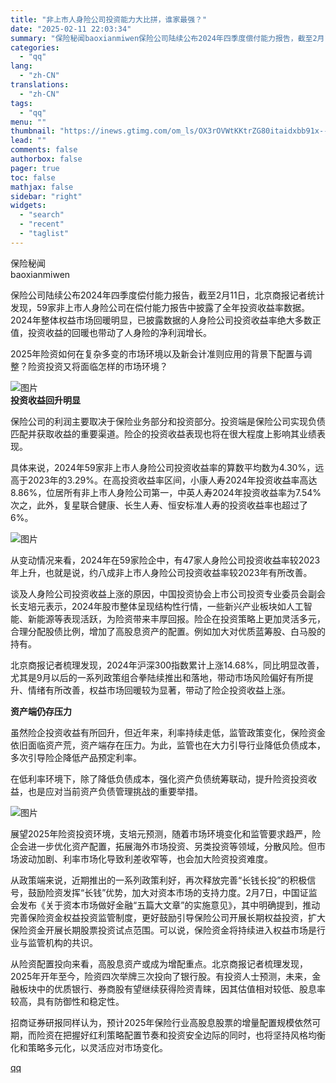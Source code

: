 ```yaml
---
title: "非上市人身险公司投资能力大比拼，谁家最强？"
date: "2025-02-11 22:03:34"
summary: "保险秘闻baoxianmiwen保险公司陆续公布2024年四季度偿付能力报告，截至2月11日，北京商..."
categories:
  - "qq"
lang:
  - "zh-CN"
translations:
  - "zh-CN"
tags:
  - "qq"
menu: ""
thumbnail: "https://inews.gtimg.com/om_ls/OX3rOVWtKKtrZG80itaidxbb91x--wLOmEJRji-tAjA_0AA_640360/0"
lead: ""
comments: false
authorbox: false
pager: true
toc: false
mathjax: false
sidebar: "right"
widgets:
  - "search"
  - "recent"
  - "taglist"
---
```


保险秘闻  
baoxianmiwen

保险公司陆续公布2024年四季度偿付能力报告，截至2月11日，北京商报记者统计发现，59家非上市人身险公司在偿付能力报告中披露了全年投资收益率数据。2024年整体权益市场回暖明显，已披露数据的人身险公司投资收益率绝大多数正值，投资收益的回暖也带动了人身险的净利润增长。

2025年险资如何在复杂多变的市场环境以及新会计准则应用的背景下配置与调整？险资投资又将面临怎样的市场环境？

![图片](https://inews.gtimg.com/om_bt/ODmJpjp4IeX8I6GGUPC2Qb3QUS-rKLH0-TVg5Gr2m5cBoAA/641)  
****投资收益回升明显****  

保险公司的利润主要取决于保险业务部分和投资部分。投资端是保险公司实现负债匹配并获取收益的重要渠道。险企的投资收益表现也将在很大程度上影响其业绩表现。

具体来说，2024年59家非上市人身险公司投资收益率的算数平均数为4.30%，远高于2023年的3.29%。在高投资收益率区间，小康人寿2024年投资收益率高达8.86%，位居所有非上市人身险公司第一，中英人寿2024年投资收益率为7.54%次之，此外，复星联合健康、长生人寿、恒安标准人寿的投资收益率也超过了6%。

![图片](https://inews.gtimg.com/om_bt/O7JgiEnmB76lkNvyqaZ2XRIvJHNBpxZc_1LmOO3qnfzbIAA/641)

从变动情况来看，2024年在59家险企中，有47家人身险公司投资收益率较2023年上升，也就是说，约八成非上市人身险公司投资收益率较2023年有所改善。  


谈及人身险公司投资收益上涨的原因，中国投资协会上市公司投资专业委员会副会长支培元表示，2024年股市整体呈现结构性行情，一些新兴产业板块如人工智能、新能源等表现活跃，为险资带来丰厚回报。险企在投资策略上更加灵活多元，合理分配股债比例，增加了高股息资产的配置。例如加大对优质蓝筹股、白马股的持有。

北京商报记者梳理发现，2024年沪深300指数累计上涨14.68%，同比明显改善，尤其是9月以后的一系列政策组合拳陆续推出和落地，带动市场风险偏好有所提升、情绪有所改善，权益市场回暖较为显著，带动了险企投资收益上涨。

  
****资产端仍存压力****  

虽然险企投资收益有所回升，但近年来，利率持续走低，监管政策变化，保险资金依旧面临资产荒，资产端存在压力。为此，监管也在大力引导行业降低负债成本，多次引导险企降低产品预定利率。

在低利率环境下，除了降低负债成本，强化资产负债统筹联动，提升险资投资收益，也是应对当前资产负债管理挑战的重要举措。

![图片](https://inews.gtimg.com/om_bt/O-3YyVB5u991ycZAUaV3GQL6_NUAsRcjDb6Ccdxus5TCoAA/641)

展望2025年险资投资环境，支培元预测，随着市场环境变化和监管要求趋严，险企会进一步优化资产配置，拓展海外市场投资、另类投资等领域，分散风险。但市场波动加剧、利率市场化导致利差收窄等，也会加大险资投资难度。  


从政策端来说，近期推出的一系列政策利好，再次释放完善“长钱长投”的积极信号，鼓励险资发挥“长钱”优势，加大对资本市场的支持力度。2月7日，中国证监会发布《关于资本市场做好金融“五篇大文章”的实施意见》，其中明确提到，推动完善保险资金权益投资监管制度，更好鼓励引导保险公司开展长期权益投资，扩大保险资金开展长期股票投资试点范围。可以说，保险资金将持续进入权益市场是行业与监管机构的共识。

从险资配置投向来看，高股息资产或成为增配重点。北京商报记者梳理发现，2025年开年至今，险资四次举牌三次投向了银行股。有投资人士预测，未来，金融板块中的优质银行、券商股有望继续获得险资青睐，因其估值相对较低、股息率较高，具有防御性和稳定性。

招商证券研报同样认为，预计2025年保险行业高股息股票的增量配置规模依然可期，而险资在把握好红利策略配置节奏和投资安全边际的同时，也将坚持风格均衡化和策略多元化，以灵活应对市场变化。

[qq](https://new.qq.com/rain/a/20250211A08RIY00)
